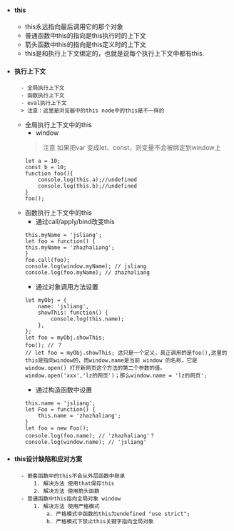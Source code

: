 - #### this
    - this永远指向最后调用它的那个对象
    - 普通函数中this的指向是this执行时的上下文
    - 箭头函数中this的指向是this定义时的上下文
    - this是和执行上下文绑定的，也就是说每个执行上下文中都有this.
- #### 执行上下文
        - 全局执行上下文
        - 函数执行上下文
        - eval执行上下文
        > 注意：这里是浏览器中的this node中的this是不一样的
        
    - 全局执行上下文中的this
        - window
        > 注意 如果把var 变成let、const，则变量不会被绑定到window上
        ```
        let a = 10;
        const b = 10;
        function foo(){
            console.log(this.a);//undefined
            console.log(this.b);//undefined
        }
        foo();
        ```
    - 函数执行上下文中的this
        - 通过call/apply/bind改变this
        ```
        this.myName = 'jsliang';
        let foo = function() {
        this.myName = 'zhazhaliang';
        }
        foo.call(foo);
        console.log(window.myName); // jsliang
        console.log(foo.myName); // zhazhaliang
        ```
        - 通过对象调用方法设置
        ```
        let myObj = {
            name: 'jsliang',
            showThis: function() {
                console.log(this.name);
            },
        };
        let foo = myObj.showThis;
        foo(); // ？
        // let foo = myObj.showThis; 这只是一个定义，真正调用的是foo(),这里的this是指向window的，而window.name是当前 window 的名称，它是 window.open() 打开新网页这个方法的第二个参数的值。window.open('xxx','lz的网页')；那么window.name = 'lz的网页';
        ```
        - 通过构造函数中设置
        ```
        this.name = 'jsliang';
        let Foo = function() {
            this.name = 'zhazhaliang';
        }
        let foo = new Foo();
        console.log(foo.name); // 'zhazhaliang'？
        console.log(window.name); // 'jsliang'
        ```
- #### this设计缺陷和应对方案
        - 嵌套函数中的this不会从外层函数中继承
            1. 解决方法 使用that保存this
            2. 解决方法 使用箭头函数
        - 普通函数中this指向全局对象 window
            1. 解决方法 使用严格模式 
                a. 严格模式中函数的this为undefined "use strict"; 
                b. 严格模式下禁止this关键字指向全局对象

        